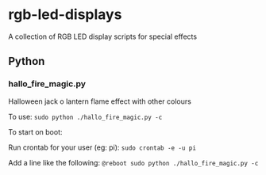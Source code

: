 # rgb-led-displays
A collection of RGB LED display scripts for special effects

## Python

### hallo_fire_magic.py
Halloween jack o lantern flame effect with other colours

To use:
`sudo python ./hallo_fire_magic.py -c`

To start on boot:

Run crontab for your user (eg: pi):
`sudo crontab -e -u pi`

Add a line like the following:
`@reboot sudo python ./hallo_fire_magic.py -c`

